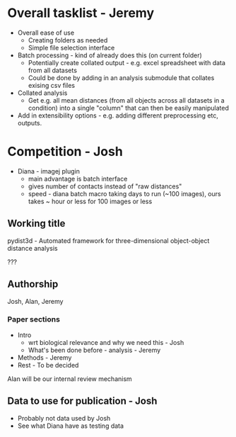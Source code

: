 # Overall tasklist - Jeremy

* Overall ease of use
  * Creating folders as needed
  * Simple file selection interface
* Batch processing - kind of already does this (on current folder)
  * Potentially create collated output - e.g. excel spreadsheet with data from all datasets
  * Could be done by adding in an analysis submodule that collates exising csv files
* Collated analysis
  * Get e.g. all mean distances (from all objects across all datasets in a condition) into a single "column" that can then be easily manipulated
* Add in extensibility options - e.g. adding different preprocessing etc, outputs. 

# Competition - Josh

* Diana - imagej plugin 
  * main advantage is batch interface
  * gives number of contacts instead of "raw distances"
  * speed - diana batch macro taking days to run (~100 images), ours takes ~ hour or less for 100 images or less


## Working title

pydist3d - Automated framework for three-dimensional object-object distance analysis 

???

## Authorship

Josh, Alan, Jeremy

### Paper sections

* Intro 
  * wrt biological relevance and why we need this - Josh
  * What's been done before - analysis - Jeremy
* Methods - Jeremy
* Rest - To be decided

Alan will be our internal review mechanism
  

## Data to use for publication - Josh

* Probably not data used by Josh
* See what Diana have as testing data 
